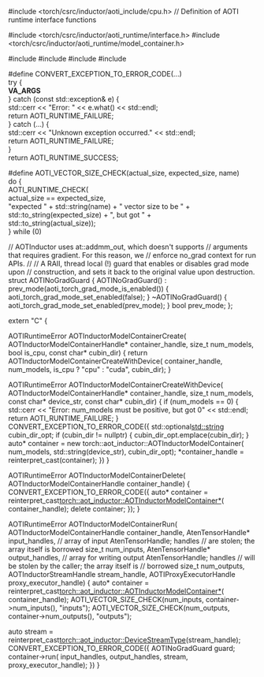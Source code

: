 #include <torch/csrc/inductor/aoti_include/cpu.h>
// Definition of AOTI runtime interface functions

#include <torch/csrc/inductor/aoti_runtime/interface.h>
#include <torch/csrc/inductor/aoti_runtime/model_container.h>

#include <iostream>
#include <sstream>
#include <stdexcept>
#include <vector>

#define CONVERT_EXCEPTION_TO_ERROR_CODE(...)                 \
  try {                                                      \
    __VA_ARGS__                                              \
  } catch (const std::exception& e) {                        \
    std::cerr << "Error: " << e.what() << std::endl;         \
    return AOTI_RUNTIME_FAILURE;                             \
  } catch (...) {                                            \
    std::cerr << "Unknown exception occurred." << std::endl; \
    return AOTI_RUNTIME_FAILURE;                             \
  }                                                          \
  return AOTI_RUNTIME_SUCCESS;

#define AOTI_VECTOR_SIZE_CHECK(actual_size, expected_size, name)  \
  do {                                                            \
    AOTI_RUNTIME_CHECK(                                           \
        actual_size == expected_size,                             \
        "expected " + std::string(name) + " vector size to be " + \
            std::to_string(expected_size) + ", but got " +        \
            std::to_string(actual_size));                         \
  } while (0)

// AOTInductor uses at::addmm_out, which doesn't supports
// arguments that requires gradient. For this reason, we
// enforce no_grad context for run APIs.
//
// A RAII, thread local (!) guard that enables or disables grad mode upon
// construction, and sets it back to the original value upon destruction.
struct AOTINoGradGuard {
  AOTINoGradGuard() : prev_mode(aoti_torch_grad_mode_is_enabled()) {
    aoti_torch_grad_mode_set_enabled(false);
  }
  ~AOTINoGradGuard() {
    aoti_torch_grad_mode_set_enabled(prev_mode);
  }
  bool prev_mode;
};

extern "C" {

AOTIRuntimeError AOTInductorModelContainerCreate(
    AOTInductorModelContainerHandle* container_handle,
    size_t num_models,
    bool is_cpu,
    const char* cubin_dir) {
      return AOTInductorModelContainerCreateWithDevice(
        container_handle,
        num_models,
        is_cpu ? "cpu" : "cuda",
        cubin_dir);
}

AOTIRuntimeError AOTInductorModelContainerCreateWithDevice(
    AOTInductorModelContainerHandle* container_handle,
    size_t num_models,
    const char* device_str,
    const char* cubin_dir) {
  if (num_models == 0) {
    std::cerr << "Error: num_models must be positive, but got 0" << std::endl;
    return AOTI_RUNTIME_FAILURE;
  }
  CONVERT_EXCEPTION_TO_ERROR_CODE({
    std::optional<std::string> cubin_dir_opt;
    if (cubin_dir != nullptr) {
      cubin_dir_opt.emplace(cubin_dir);
    }
    auto* container = new torch::aot_inductor::AOTInductorModelContainer(
        num_models, std::string(device_str), cubin_dir_opt);
    *container_handle =
        reinterpret_cast<AOTInductorModelContainerHandle>(container);
  })
}

AOTIRuntimeError AOTInductorModelContainerDelete(
    AOTInductorModelContainerHandle container_handle) {
  CONVERT_EXCEPTION_TO_ERROR_CODE({
    auto* container =
        reinterpret_cast<torch::aot_inductor::AOTInductorModelContainer*>(
            container_handle);
    delete container;
  });
}

AOTIRuntimeError AOTInductorModelContainerRun(
    AOTInductorModelContainerHandle container_handle,
    AtenTensorHandle* input_handles, // array of input AtenTensorHandle; handles
                                     // are stolen; the array itself is borrowed
    size_t num_inputs,
    AtenTensorHandle*
        output_handles, // array for writing output AtenTensorHandle; handles
                        // will be stolen by the caller; the array itself is
                        // borrowed
    size_t num_outputs,
    AOTInductorStreamHandle stream_handle,
    AOTIProxyExecutorHandle proxy_executor_handle) {
  auto* container =
      reinterpret_cast<torch::aot_inductor::AOTInductorModelContainer*>(
          container_handle);
  AOTI_VECTOR_SIZE_CHECK(num_inputs, container->num_inputs(), "inputs");
  AOTI_VECTOR_SIZE_CHECK(num_outputs, container->num_outputs(), "outputs");

  auto stream =
      reinterpret_cast<torch::aot_inductor::DeviceStreamType>(stream_handle);
  CONVERT_EXCEPTION_TO_ERROR_CODE({
    AOTINoGradGuard guard;
    container->run(
        input_handles, output_handles, stream, proxy_executor_handle);
  })
}

